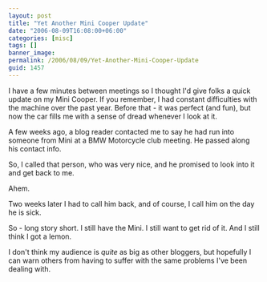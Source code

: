 ```yaml
---
layout: post
title: "Yet Another Mini Cooper Update"
date: "2006-08-09T16:08:00+06:00"
categories: [misc]
tags: []
banner_image: 
permalink: /2006/08/09/Yet-Another-Mini-Cooper-Update
guid: 1457
---
```


I have a few minutes between meetings so I thought I'd give folks a quick update on my Mini Cooper. If you remember, I had constant difficulties with the machine over the past year. Before that - it was perfect (and fun), but now the car fills me with a sense of dread whenever I look at it.

A few weeks ago, a blog reader contacted me to say he had run into someone from Mini at a BMW Motorcycle club meeting. He passed along his contact info. 

So, I called that person, who was very nice, and he promised to look into it and get back to me.

Ahem.

Two weeks later I had to call him back, and of course, I call him on the day he is sick.

So - long story short. I still have the Mini. I still want to get rid of it. And I still think I got a lemon.

I don't think my audience is <i>quite</i> as big as other bloggers, but hopefully I can warn others from having to suffer with the same problems I've been dealing with.